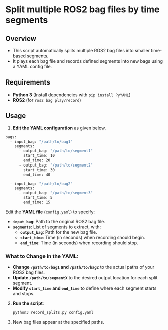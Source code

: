 # Split multiple ROS2 bag files by time segments

## Overview
- This script automatically splits multiple ROS2 bag files into smaller time-based segments.
- It plays each bag file and records defined segments into new bags using a YAML config file. 

## Requirements
- **Python 3** (Install dependencies with `pip install PyYAML`)
- **ROS2** (for `ros2 bag play/record`)

## Usage
1. **Edit the YAML configuration** as given below.
```bash
bags:
  - input_bag: "/path/to/bag1"
    segments:
      - output_bag: "/path/to/segment1"
        start_time: 10
        end_time: 20
      - output_bag: "/path/to/segment2"
        start_time: 30
        end_time: 40

  - input_bag: "/path/to/bag2"
    segments:
      - output_bag: "/path/to/segment3"
        start_time: 5
        end_time: 15
```
Edit the **YAML file** (`config.yaml`) to specify:

- **`input_bag`**: Path to the original ROS2 bag file.
- **`segments`**: List of segments to extract, with:
  - **`output_bag`**: Path for the new bag file.
  - **`start_time`**: Time (in seconds) when recording should begin.
  - **`end_time`**: Time (in seconds) when recording should stop.

### What to Change in the YAML:
- **Change `/path/to/bag1` and `/path/to/bag2`** to the actual paths of your ROS2 bag files.
- **Update `/path/to/segmentX`** to the desired output location for each split segment.
- **Modify `start_time` and `end_time`** to define where each segment starts and stops.

2. **Run the script**:
   ```bash
   python3 record_splits.py config.yaml
   ```
   
3. New bag files appear at the specified paths.
